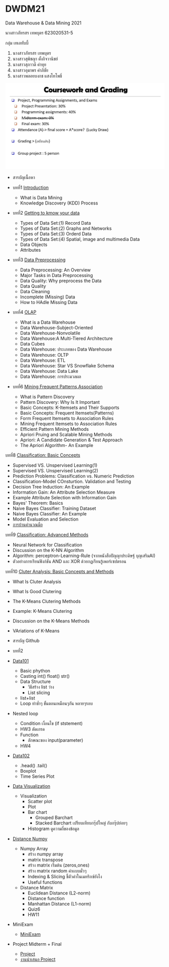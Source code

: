 # DWDM21
Data Warehouse &amp; Data Mining 2021

นางสาวภัทรสร เทพบุตร 623020531-5

กลุ่ม เทเลทับบี้
1. นางสาวภัทรสร เทพบุตร
2. นางสาวสุพิชญา ตั้งกิจวานิชย์
3. นางสาวสุภาวดี คำทุย
4. นางสาวอุมาพร คำภิชัย
5. นางสาวพลอยบงกช แสงโทโพธิ์

![เกณฑ์คะแนน](DWDM21.jpg)

* สารบัญเนื้อหา

* บทที่1 [Introduction](https://github.com/PhattarasornTeppabut/DWDM21/blob/main/Chapter%201.pdf)
  * What is Data Mining
  * Knowledge Discovery (KDD) Process

* บทที่2 [Getting to kmow your data](https://github.com/PhattarasornTeppabut/DWDM21/blob/main/DWDM_Chapter2..pdf)
  * Types of Data Set:(1) Record Data
  * Types of Data Set:(2) Graphs and Networks
  * Types of Data Set:(3) Orderd Data
  * Types of Data Set:(4) Spatial, image and multimedia Data
  * Data Objects
  * Attributes
  
* บทที่3 [Data Preprocessing](https://github.com/PhattarasornTeppabut/DWDM21/blob/main/Chapter-3.pdf)
  * Data Preprocessing: An Overview
  * Major Tasks in Data Preprocessing
  * Data Quality: Why preprocess the Data
  * Data Quality
  * Data Cleaning
  * Incomplete (Missing) Data
  * How to HAdle Missing Data

* บทที่4 [OLAP](https://github.com/PhattarasornTeppabut/DWDM21/blob/main/Chapter-4.pdf)
  * What is a Data Warehouse
  * Data Warehouse-Subject-Oriented
  * Data Warehouse-Nonvolatile
  * Data Warehouse:A Multi-Tiered Architecture
  * Data Cubes
  * Data Warehouse: ประเภทของ Data Warehouse
  * Data Warehouse: OLTP
  * Data Warehouse: ETL
  * Data Warehouse: Star VS Snowflake Schema
  * Data Warehouse: Data Lake
  * Data Warehouse: การประมวลผล

* บทที่6 [Mining Frequent Patterns,Association](https://github.com/PhattarasornTeppabut/DWDM21/blob/main/Chapter-6.pdf)
  * What is Pattern Discovery
  * Pattern Discovery: Why Is It Important
  * Basic Concepts: K-Itemsets and Their Supports
  * Basic Concepts: Frequent Itemsets(Patterns)
  * Form Frequent Itemsets to Association Rules
  * Mining Frequent Itemsets to Association Rules
  * Efficient Pattern Mining Methods
  * Apriori Pruing and Scalable Mining Methods
  * Apriori: A Candidate Generation & Test Approach
  * The Apriori Algorithm- An Example

บทที่8 [Classification: Basic Concepts](https://github.com/PhattarasornTeppabut/DWDM21/blob/main/Chapter-8.pdf)
  * Supervised VS. Unspervised Learning(1)
  * Supervised VS. Unspervised Learning(2)
  * Prediction Problems: Classification vs. Numeric Prediction
  * Classification-Model COnsturtion. Validation and Testing
  * Decision Tree Induction: An Example
  * Information Gain: An Attribute Selection Measure
  * Example Attribute Selection with Information Gain
  * Bayes' Theorem: Basics
  * Naive Bayes Classifier: Training Dataset
  * Naive Bayes Classifier: An Example
  * Model Evaluation and Selection
  * [การบ้านคำนวณมือ](https://github.com/PhattarasornTeppabut/DWDM21/blob/main/623020531-5.pdf)
  
บทที่9 [Classification: Advanced Methods](https://github.com/PhattarasornTeppabut/DWDM21/blob/main/Chapter-9.pdf)
  * Neural Network for Classification
  * Discussion on the K-NN Algorithm
  * Algorithm: perceptron-Learning-Rule (จากหนังสือปัญญาประดิษฐ์ บุญเสริมAI)
  * ตัวอย่างการเรียนฟังก์ชัน AND และ XOR ด้วยกฎเรียนรู้เพอร์เซปตรอน

บทที่10 [Cluter Analysis: Basic Concepts and Methods](https://github.com/PhattarasornTeppabut/DWDM21/blob/main/Chapter-10.pdf)
  * What Is Cluter Analysis
  * What Is Good Clutering
  * The K-Means Clutering Methods
  * Example: K-Means Clutering
  * Discussion on the K-Means Methods
  * VAriations of K-Means
  
* สารบัญ Github
 
 * บทที่2
 * [Data101](https://github.com/PhattarasornTeppabut/DWDM21/blob/main/Data101(Chapter2).ipynb)
   * Basic phython
    * Casting int() float() str()
    * Data Structure
      * วิธีสร้าง list ว่าง
      * List slicing
    * list+list
    * Loop ทำซ้ำๆ ขั้นตอนเหมือนๆกัน หลายๆรอบ
  * Nested loop
    * Condition เงื่อนไข (if ststement)
    * HW3 ตัดเกรด
    * Function
      * ลักษณะของ input(parameter)
    * HW4
    
* [Data102](https://github.com/PhattarasornTeppabut/DWDM21/blob/main/Data102(Chapter2).ipynb)
  * .head() .tail()
  * Boxplot
  * Time Series Plot
 
* [Data Visualization](https://github.com/PhattarasornTeppabut/DWDM21/blob/main/Data_Visualization.ipynb)
  * Visualization
    * Scatter plot
    * Plot
    * Bar chart
      * Grouped Barchart
      * Stacked Barchart เปรียบเทียบกรุ๊ปใหญ่ กับกรุ๊ปย่อยๆ
    * Histogram ดูความถี่ของข้อมูล
    
* [Distance Numpy](https://github.com/PhattarasornTeppabut/DWDM21/blob/main/Distance_Numpy.ipynb)
  * Numpy Array
    * สร้าง numpy array
    * matrix transpose
    * สร้าง matrix เริ่มต้น (zeros,ones)
    * สร้าง matrix random ค่าเเบบมั่วๆ
    * Indexing & Slicing ชี้ตัวค่าในเมทริกซ์ยังไง
    * Useful functions
  * Distance Matrix
    * Euclidean Distance (L2-norm)
    * Distance function
    * Manhattan Distance (L1-norm)
    * Quiz6
    * HW11
  
* MiniExam
    * [MiniExam](https://github.com/PhattarasornTeppabut/DWDM21/blob/main/MiniExam.ipynb)

* Project Midterm + Final 
  * [Project](https://github.com/PhattarasornTeppabut/DWDM21/blob/main/New_Project.ipynb)
  * [งานนำเสนอ Project](https://github.com/PhattarasornTeppabut/DWDM21/blob/main/Project%20%E0%B9%80%E0%B8%97%E0%B9%80%E0%B8%A5%E0%B8%97%E0%B8%B1%E0%B8%9A%E0%B8%9A%E0%B8%B5%E0%B9%89.pdf)
